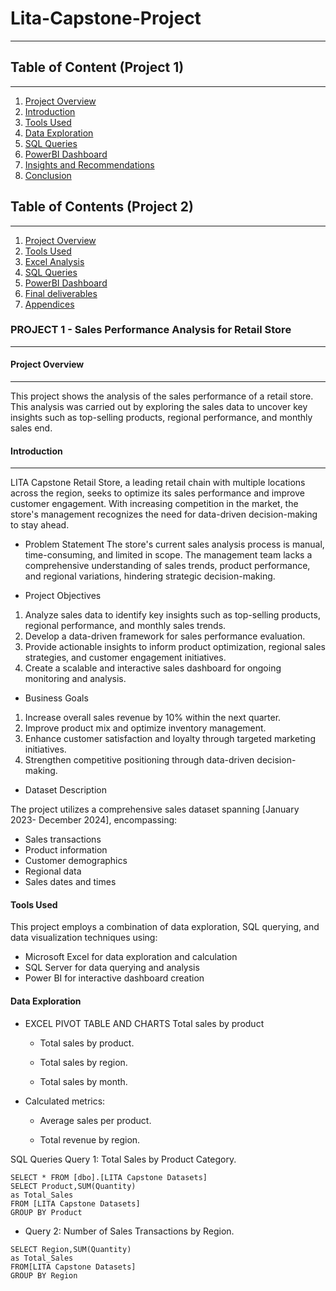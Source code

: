 # Lita-Capstone-Project
___

## Table of Content (Project 1)
___
1. [Project Overview](project-overview)
2. [Introduction](introduction)
3. [Tools Used](tools-used)
4. [Data Exploration](data-exploration)
5. [SQL Queries](sql-queries)
6. [PowerBI Dashboard](powerbi-dashboard)
7. [Insights and Recommendations](insights-and-recommendation)
8. [Conclusion](conclusion)

## Table of Contents (Project 2)
___
1. [Project Overview](project-overview)
2. [Tools Used](tools-used)
3. [Excel Analysis](excel-analysis)
4. [SQL Queries](sql-queries)
5. [PowerBI Dashboard](powerbi-dashboard)
6. [Final deliverables](final-deliverables)
7. [Appendices](appendices)

### PROJECT 1 - Sales Performance Analysis for Retail Store
___

#### Project Overview
___
This project shows the analysis of the sales performance of a retail store. This analysis was carried out by exploring the sales data to uncover key insights such as top-selling products, regional performance, and monthly sales end.  

#### Introduction
___
LITA Capstone Retail Store, a leading retail chain with multiple locations across the region, seeks to optimize its sales performance and improve customer engagement. With increasing competition in the market, the store's management recognizes the need for data-driven decision-making to stay ahead.


* Problem Statement
The store's current sales analysis process is manual, time-consuming, and limited in scope. The management team lacks a comprehensive understanding of sales trends, product performance, and regional variations, hindering strategic decision-making.


* Project Objectives
1. Analyze sales data to identify key insights such as top-selling products, regional performance, and monthly sales trends.
2. Develop a data-driven framework for sales performance evaluation.
3. Provide actionable insights to inform product optimization, regional sales strategies, and customer engagement initiatives.
4. Create a scalable and interactive sales dashboard for ongoing monitoring and analysis.


* Business Goals
1. Increase overall sales revenue by 10% within the next quarter.
2. Improve product mix and optimize inventory management.
3. Enhance customer satisfaction and loyalty through targeted marketing initiatives.
4. Strengthen competitive positioning through data-driven decision-making.


* Dataset Description

The project utilizes a comprehensive sales dataset spanning [January 2023- December 2024], encompassing:
- Sales transactions
- Product information
- Customer demographics
- Regional data
- Sales dates and times

#### Tools Used
This project employs a combination of data exploration, SQL querying, and data visualization techniques using:
- Microsoft Excel for data exploration and calculation
- SQL Server for data querying and analysis
- Power BI for interactive dashboard creation

#### Data Exploration
- EXCEL PIVOT TABLE AND CHARTS
Total sales by product


    - Total sales by product.

     
    - Total sales by region.
   
   
    - Total sales by month.
     


- Calculated metrics:
    - Average sales per product.
     

    - Total revenue by region.
     

SQL Queries
 Query 1: Total Sales by Product Category.
  ```
SELECT * FROM [dbo].[LITA Capstone Datasets]
SELECT Product,SUM(Quantity)
as Total_Sales
FROM [LITA Capstone Datasets]
GROUP BY Product
```

- Query 2: Number of Sales Transactions by Region.
```
SELECT Region,SUM(Quantity)
as Total_Sales
FROM[LITA Capstone Datasets]
GROUP BY Region
```







































